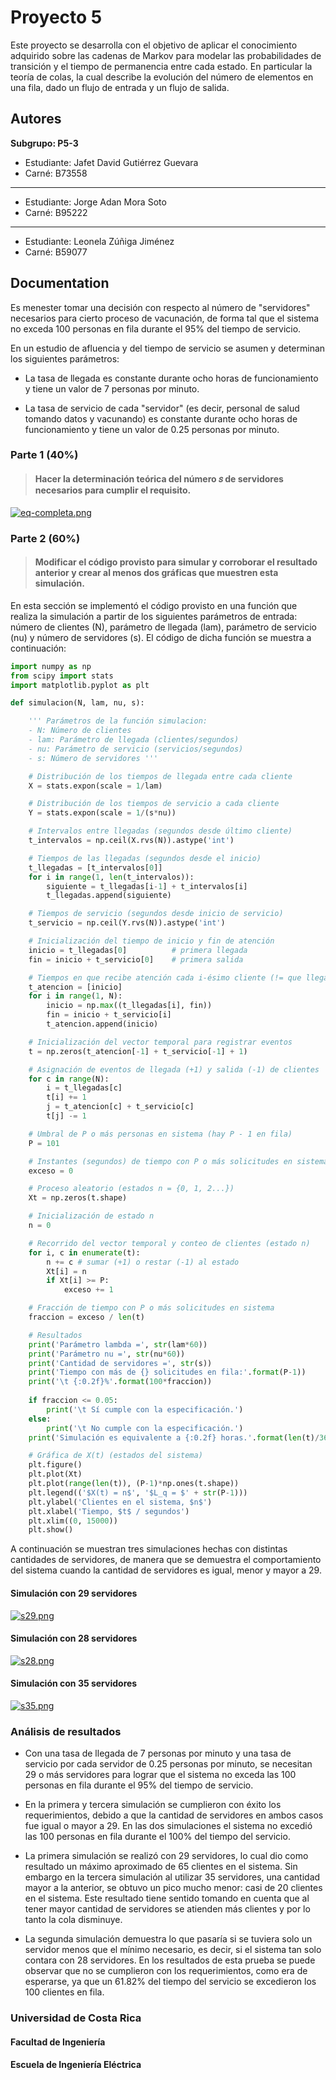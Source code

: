 # Proyecto 5

Este proyecto se desarrolla con el objetivo de aplicar el conocimiento adquirido sobre las cadenas de Markov para modelar las probabilidades de transición y el tiempo de permanencia entre cada estado. 
En particular la teoría de colas, la cual describe la evolución del número de elementos en una fila, dado un flujo de entrada y un flujo de salida.

## Autores

**Subgrupo: P5-3**

- Estudiante: Jafet David Gutiérrez Guevara
- Carné: B73558
---
- Estudiante: Jorge Adan Mora Soto
- Carné: B95222
---
- Estudiante: Leonela Zúñiga Jiménez
- Carné: B59077
## Documentation

Es menester tomar una decisión con respecto al número de "servidores" necesarios para cierto proceso de vacunación, de forma tal que el sistema no exceda 100 personas en fila durante el 95% del tiempo de servicio. 

En un estudio de afluencia y del tiempo de servicio se asumen y determinan los siguientes parámetros:

- La tasa de llegada es constante durante ocho horas de funcionamiento y tiene un valor de 7 personas por minuto.

- La tasa de servicio de cada "servidor" (es decir, personal de salud tomando datos y vacunando) es constante durante ocho horas de funcionamiento y tiene un valor de 0.25 personas por minuto.

### Parte 1 (40%)

>#### Hacer la determinación teórica del número  𝑠  de servidores necesarios para cumplir el requisito.

[![eq-completa.png](https://i.postimg.cc/CL2c5fy8/eq-completa.png)](https://postimg.cc/3dgXbNxr)

### Parte 2 (60%)

>#### Modificar el código provisto para simular y corroborar el resultado anterior y crear al menos dos gráficas que muestren esta simulación.

En esta sección se implementó el código provisto en una función que realiza la simulación a partir de los siguientes parámetros de entrada: número de clientes (N), parámetro de llegada (lam), parámetro de servicio (nu) y número de servidores (s). El código de dicha función se muestra a continuación:

```python
import numpy as np
from scipy import stats
import matplotlib.pyplot as plt

def simulacion(N, lam, nu, s):

    ''' Parámetros de la función simulacion:
    - N: Número de clientes
    - lam: Parámetro de llegada (clientes/segundos)
    - nu: Parámetro de servicio (servicios/segundos)
    - s: Número de servidores '''

    # Distribución de los tiempos de llegada entre cada cliente
    X = stats.expon(scale = 1/lam)

    # Distribución de los tiempos de servicio a cada cliente
    Y = stats.expon(scale = 1/(s*nu))

    # Intervalos entre llegadas (segundos desde último cliente)
    t_intervalos = np.ceil(X.rvs(N)).astype('int')

    # Tiempos de las llegadas (segundos desde el inicio)
    t_llegadas = [t_intervalos[0]]
    for i in range(1, len(t_intervalos)):
        siguiente = t_llegadas[i-1] + t_intervalos[i]
        t_llegadas.append(siguiente)

    # Tiempos de servicio (segundos desde inicio de servicio)
    t_servicio = np.ceil(Y.rvs(N)).astype('int')

    # Inicialización del tiempo de inicio y fin de atención
    inicio = t_llegadas[0]          # primera llegada
    fin = inicio + t_servicio[0]    # primera salida

    # Tiempos en que recibe atención cada i-ésimo cliente (!= que llega)
    t_atencion = [inicio]
    for i in range(1, N):
        inicio = np.max((t_llegadas[i], fin))
        fin = inicio + t_servicio[i]
        t_atencion.append(inicio)

    # Inicialización del vector temporal para registrar eventos
    t = np.zeros(t_atencion[-1] + t_servicio[-1] + 1)

    # Asignación de eventos de llegada (+1) y salida (-1) de clientes
    for c in range(N):
        i = t_llegadas[c]
        t[i] += 1
        j = t_atencion[c] + t_servicio[c]
        t[j] -= 1

    # Umbral de P o más personas en sistema (hay P - 1 en fila)
    P = 101

    # Instantes (segundos) de tiempo con P o más solicitudes en sistema
    exceso = 0

    # Proceso aleatorio (estados n = {0, 1, 2...})
    Xt = np.zeros(t.shape)

    # Inicialización de estado n
    n = 0

    # Recorrido del vector temporal y conteo de clientes (estado n)
    for i, c in enumerate(t):
        n += c # sumar (+1) o restar (-1) al estado
        Xt[i] = n
        if Xt[i] >= P: 
            exceso += 1

    # Fracción de tiempo con P o más solicitudes en sistema
    fraccion = exceso / len(t)

    # Resultados
    print('Parámetro lambda =', str(lam*60))
    print('Parámetro nu =', str(nu*60))
    print('Cantidad de servidores =', str(s))
    print('Tiempo con más de {} solicitudes en fila:'.format(P-1))
    print('\t {:0.2f}%'.format(100*fraccion))
    
    if fraccion <= 0.05:
        print('\t Sí cumple con la especificación.')
    else:
        print('\t No cumple con la especificación.') 
    print('Simulación es equivalente a {:0.2f} horas.'.format(len(t)/3600))

    # Gráfica de X(t) (estados del sistema)
    plt.figure()
    plt.plot(Xt)
    plt.plot(range(len(t)), (P-1)*np.ones(t.shape))
    plt.legend(('$X(t) = n$', '$L_q = $' + str(P-1)))
    plt.ylabel('Clientes en el sistema, $n$')
    plt.xlabel('Tiempo, $t$ / segundos')
    plt.xlim((0, 15000))
    plt.show()
```

A continuación se muestran tres simulaciones hechas con distintas cantidades de servidores, de manera que se demuestra el comportamiento del sistema cuando la cantidad de servidores es igual, menor y mayor a 29.

#### Simulación con 29 servidores

[![s29.png](https://i.postimg.cc/MGFXRxDv/s29.png)](https://postimg.cc/yJ0V4M2H)

#### Simulación con 28 servidores

[![s28.png](https://i.postimg.cc/KYR8mw2F/s28.png)](https://postimg.cc/f3QNKHyg)

#### Simulación con 35 servidores

[![s35.png](https://i.postimg.cc/WpMbp0QD/s35.png)](https://postimg.cc/V5kcD0s1)

### Análisis de resultados

- Con una tasa de llegada de 7 personas por minuto y una tasa de servicio por cada servidor de 0.25 personas por minuto, se necesitan 29 o más servidores para lograr que el sistema no exceda las 100 personas en fila durante el 95% del tiempo de servicio.

- En la primera y tercera simulación se cumplieron con éxito los requerimientos, debido a que la cantidad de servidores en ambos casos fue igual o mayor a 29. En las dos simulaciones el sistema no excedió las 100 personas en fila durante el 100% del tiempo del servicio. 

- La primera simulación se realizó con 29 servidores, lo cual dio como resultado un máximo aproximado de 65 clientes en el sistema. Sin embargo en la tercera simulación al utilizar 35 servidores, una cantidad mayor a la anterior, se obtuvo un pico mucho menor: casi de 20 clientes en el sistema. Este resultado tiene sentido tomando en cuenta que al tener mayor cantidad de servidores se atienden más clientes y por lo tanto la cola disminuye. 

- La segunda simulación demuestra lo que pasaría si se tuviera solo un servidor menos que el mínimo necesario, es decir, si el sistema tan solo contara con 28 servidores. En los resultados de esta prueba se puede observar que no se cumplieron con los requerimientos, como era de esperarse, ya que un 61.82% del tiempo del servicio se excedieron los 100 clientes en fila.

### Universidad de Costa Rica 

#### Facultad de Ingeniería

#### Escuela de Ingeniería Eléctrica
